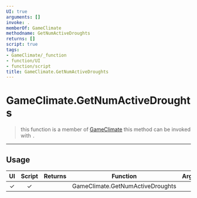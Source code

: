 ```yaml
---
UI: true
arguments: []
invoke: .
memberOf: GameClimate
methodname: GetNumActiveDroughts
returns: []
script: true
tags:
- GameClimate/_function
- function/UI
- function/script
title: GameClimate.GetNumActiveDroughts
---
```

# GameClimate.GetNumActiveDroughts
> this function is a member of [GameClimate](civ-6/lua/GameClimate.md)
> this method can be invoked with `.`
-----
## Usage
|  UI | Script | Returns | Function | Arguments |
|:---:|:------:|-------:|:--------:|:---------|
|✓|✓||GameClimate.GetNumActiveDroughts||
